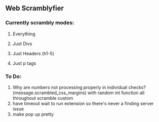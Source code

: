 
## Web Scramblyfier

### Currently scrambly modes:

1. Everything

2. Just Divs

3. Just Headers (h1-5)

4. Just p tags


### To Do:
1. Why are numbers not processing properly in individual checks? (message.scrambled_css_margins) with random int function all throughout scramble custom
2. have timeout wait to run extension so there's never a finding server issue
3. make pop up pretty